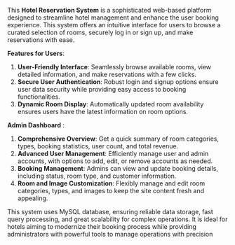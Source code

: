This **Hotel Reservation System** is a sophisticated web-based platform designed to streamline hotel management and enhance the user booking experience. 
This system offers an intuitive interface for users to browse a curated selection of rooms, securely log in or sign up, and make reservations with ease.

**Features for Users**:

1) **User-Friendly Interface**: Seamlessly browse available rooms, view detailed information, and make reservations with a few clicks.
2) **Secure User Authentication**: Robust login and signup options ensure user data security while providing easy access to booking functionalities.
3) **Dynamic Room Display**: Automatically updated room availability ensures users have the latest information on room options.

**Admin Dashboard** :

1) **Comprehensive Overview**: Get a quick summary of room categories, types, booking statistics, user count, and total revenue.
2) **Advanced User Management**: Efficiently manage user and admin accounts, with options to add, edit, or remove accounts as needed.
3) **Booking Management**: Admins can view and update booking details, including status, room type, and customer information.
4) **Room and Image Customization**: Flexibly manage and edit room categories, types, and images to keep the site content fresh and appealing.

This system uses MySQL database, ensuring reliable data storage, fast query processing, and great scalability for complex operations.
It is ideal for hotels aiming to modernize their booking process while providing administrators with powerful tools to manage operations with precision
